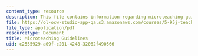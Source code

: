 ```yaml
---
content_type: resource
description: This file contains information regarding microteaching guidelines.
file: https://ol-ocw-studio-app-qa.s3.amazonaws.com/courses/5-95j-teaching-college-level-science-and-engineering-fall-2015/c2555929a09fc201424832062f490566_MIT5_95JF15_micro1-TtT.pdf
file_type: application/pdf
resourcetype: Document
title: Microteaching Guidelines
uid: c2555929-a09f-c201-4248-32062f490566
---
```

